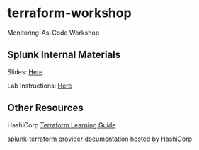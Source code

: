 # terraform-workshop
Monitoring-As-Code Workshop

## Splunk Internal Materials

Slides:
[Here](https://docs.google.com/presentation/d/1GsnulNVU0j8kSD0W7sM8tJK467jLbJWkhh4oSzw5Rew/edit?usp=sharing)

Lab Instructions: 
[Here](https://docs.google.com/document/d/1cI0-42FZthAJHDlSsaJsRPvIKL11vOMvY89mPKoQxdQ/edit?usp=sharing)


## Other Resources

HashiCorp [Terraform Learning Guide](https://learn.hashicorp.com/terraform)

[splunk-terraform provider documentation](https://registry.terraform.io/providers/splunk-terraform/signalfx/latest/docs) hosted by HashiCorp
